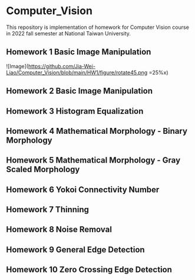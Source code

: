 # Computer_Vision

This repository is implementation of homework for Computer Vision course in 2022 fall semester at National Taiwan University.

## Homework 1 Basic Image Manipulation
![Image](https://github.com/Jia-Wei-Liao/Computer_Vision/blob/main/HW1/figure/rotate45.png =25%x)

## Homework 2 Basic Image Manipulation
## Homework 3 Histogram Equalization
## Homework 4 Mathematical Morphology - Binary Morphology
## Homework 5 Mathematical Morphology - Gray Scaled Morphology
## Homework 6 Yokoi Connectivity Number
## Homework 7 Thinning
## Homework 8 Noise Removal
## Homework 9 General Edge Detection
## Homework 10 Zero Crossing Edge Detection
